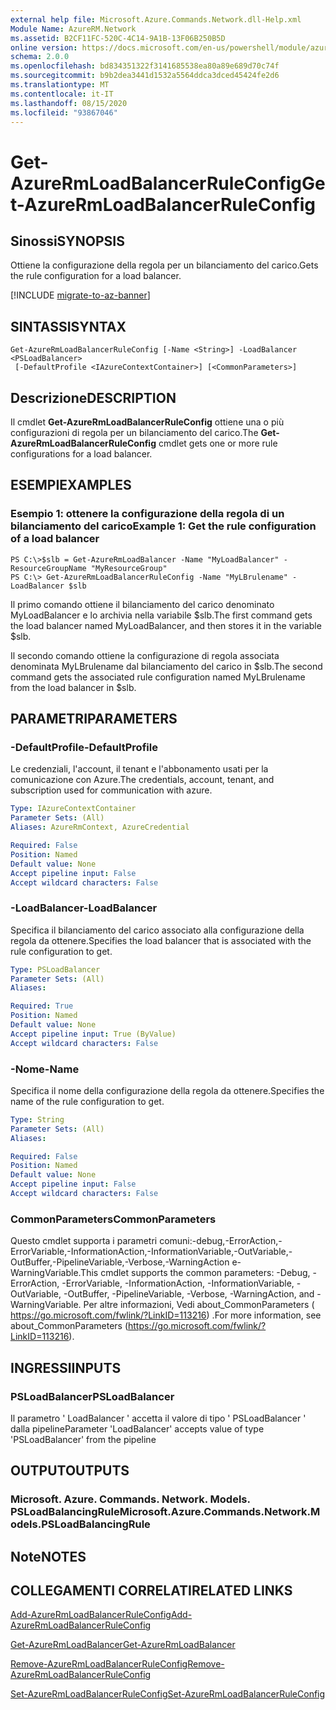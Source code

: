 ```yaml
---
external help file: Microsoft.Azure.Commands.Network.dll-Help.xml
Module Name: AzureRM.Network
ms.assetid: B2CF11FC-520C-4C14-9A1B-13F06B250B5D
online version: https://docs.microsoft.com/en-us/powershell/module/azurerm.network/get-azurermloadbalancerruleconfig
schema: 2.0.0
ms.openlocfilehash: bd834351322f3141685538ea80a89e689d70c74f
ms.sourcegitcommit: b9b2dea3441d1532a5564ddca3dced45424fe2d6
ms.translationtype: MT
ms.contentlocale: it-IT
ms.lasthandoff: 08/15/2020
ms.locfileid: "93867046"
---
```

# <span data-ttu-id="33fac-101">Get-AzureRmLoadBalancerRuleConfig</span><span class="sxs-lookup"><span data-stu-id="33fac-101">Get-AzureRmLoadBalancerRuleConfig</span></span>

## <span data-ttu-id="33fac-102">Sinossi</span><span class="sxs-lookup"><span data-stu-id="33fac-102">SYNOPSIS</span></span>
<span data-ttu-id="33fac-103">Ottiene la configurazione della regola per un bilanciamento del carico.</span><span class="sxs-lookup"><span data-stu-id="33fac-103">Gets the rule configuration for a load balancer.</span></span>

[!INCLUDE [migrate-to-az-banner](../../includes/migrate-to-az-banner.md)]

## <span data-ttu-id="33fac-104">SINTASSI</span><span class="sxs-lookup"><span data-stu-id="33fac-104">SYNTAX</span></span>

```
Get-AzureRmLoadBalancerRuleConfig [-Name <String>] -LoadBalancer <PSLoadBalancer>
 [-DefaultProfile <IAzureContextContainer>] [<CommonParameters>]
```

## <span data-ttu-id="33fac-105">Descrizione</span><span class="sxs-lookup"><span data-stu-id="33fac-105">DESCRIPTION</span></span>
<span data-ttu-id="33fac-106">Il cmdlet **Get-AzureRmLoadBalancerRuleConfig** ottiene una o più configurazioni di regola per un bilanciamento del carico.</span><span class="sxs-lookup"><span data-stu-id="33fac-106">The **Get-AzureRmLoadBalancerRuleConfig** cmdlet gets one or more rule configurations for a load balancer.</span></span>

## <span data-ttu-id="33fac-107">ESEMPI</span><span class="sxs-lookup"><span data-stu-id="33fac-107">EXAMPLES</span></span>

### <span data-ttu-id="33fac-108">Esempio 1: ottenere la configurazione della regola di un bilanciamento del carico</span><span class="sxs-lookup"><span data-stu-id="33fac-108">Example 1: Get the rule configuration of a load balancer</span></span>
```
PS C:\>$slb = Get-AzureRmLoadBalancer -Name "MyLoadBalancer" -ResourceGroupName "MyResourceGroup"
PS C:\> Get-AzureRmLoadBalancerRuleConfig -Name "MyLBrulename" -LoadBalancer $slb
```

<span data-ttu-id="33fac-109">Il primo comando ottiene il bilanciamento del carico denominato MyLoadBalancer e lo archivia nella variabile $slb.</span><span class="sxs-lookup"><span data-stu-id="33fac-109">The first command gets the load balancer named MyLoadBalancer, and then stores it in the variable $slb.</span></span>

<span data-ttu-id="33fac-110">Il secondo comando ottiene la configurazione di regola associata denominata MyLBrulename dal bilanciamento del carico in $slb.</span><span class="sxs-lookup"><span data-stu-id="33fac-110">The second command gets the associated rule configuration named MyLBrulename from the load balancer in $slb.</span></span>

## <span data-ttu-id="33fac-111">PARAMETRI</span><span class="sxs-lookup"><span data-stu-id="33fac-111">PARAMETERS</span></span>

### <span data-ttu-id="33fac-112">-DefaultProfile</span><span class="sxs-lookup"><span data-stu-id="33fac-112">-DefaultProfile</span></span>
<span data-ttu-id="33fac-113">Le credenziali, l'account, il tenant e l'abbonamento usati per la comunicazione con Azure.</span><span class="sxs-lookup"><span data-stu-id="33fac-113">The credentials, account, tenant, and subscription used for communication with azure.</span></span>

```yaml
Type: IAzureContextContainer
Parameter Sets: (All)
Aliases: AzureRmContext, AzureCredential

Required: False
Position: Named
Default value: None
Accept pipeline input: False
Accept wildcard characters: False
```

### <span data-ttu-id="33fac-114">-LoadBalancer</span><span class="sxs-lookup"><span data-stu-id="33fac-114">-LoadBalancer</span></span>
<span data-ttu-id="33fac-115">Specifica il bilanciamento del carico associato alla configurazione della regola da ottenere.</span><span class="sxs-lookup"><span data-stu-id="33fac-115">Specifies the load balancer that is associated with the rule configuration to get.</span></span>

```yaml
Type: PSLoadBalancer
Parameter Sets: (All)
Aliases: 

Required: True
Position: Named
Default value: None
Accept pipeline input: True (ByValue)
Accept wildcard characters: False
```

### <span data-ttu-id="33fac-116">-Nome</span><span class="sxs-lookup"><span data-stu-id="33fac-116">-Name</span></span>
<span data-ttu-id="33fac-117">Specifica il nome della configurazione della regola da ottenere.</span><span class="sxs-lookup"><span data-stu-id="33fac-117">Specifies the name of the rule configuration to get.</span></span>

```yaml
Type: String
Parameter Sets: (All)
Aliases: 

Required: False
Position: Named
Default value: None
Accept pipeline input: False
Accept wildcard characters: False
```

### <span data-ttu-id="33fac-118">CommonParameters</span><span class="sxs-lookup"><span data-stu-id="33fac-118">CommonParameters</span></span>
<span data-ttu-id="33fac-119">Questo cmdlet supporta i parametri comuni:-debug,-ErrorAction,-ErrorVariable,-InformationAction,-InformationVariable,-OutVariable,-OutBuffer,-PipelineVariable,-Verbose,-WarningAction e-WarningVariable.</span><span class="sxs-lookup"><span data-stu-id="33fac-119">This cmdlet supports the common parameters: -Debug, -ErrorAction, -ErrorVariable, -InformationAction, -InformationVariable, -OutVariable, -OutBuffer, -PipelineVariable, -Verbose, -WarningAction, and -WarningVariable.</span></span> <span data-ttu-id="33fac-120">Per altre informazioni, Vedi about_CommonParameters ( https://go.microsoft.com/fwlink/?LinkID=113216) .</span><span class="sxs-lookup"><span data-stu-id="33fac-120">For more information, see about_CommonParameters (https://go.microsoft.com/fwlink/?LinkID=113216).</span></span>

## <span data-ttu-id="33fac-121">INGRESSI</span><span class="sxs-lookup"><span data-stu-id="33fac-121">INPUTS</span></span>

### <span data-ttu-id="33fac-122">PSLoadBalancer</span><span class="sxs-lookup"><span data-stu-id="33fac-122">PSLoadBalancer</span></span>
<span data-ttu-id="33fac-123">Il parametro ' LoadBalancer ' accetta il valore di tipo ' PSLoadBalancer ' dalla pipeline</span><span class="sxs-lookup"><span data-stu-id="33fac-123">Parameter 'LoadBalancer' accepts value of type 'PSLoadBalancer' from the pipeline</span></span>

## <span data-ttu-id="33fac-124">OUTPUT</span><span class="sxs-lookup"><span data-stu-id="33fac-124">OUTPUTS</span></span>

### <span data-ttu-id="33fac-125">Microsoft. Azure. Commands. Network. Models. PSLoadBalancingRule</span><span class="sxs-lookup"><span data-stu-id="33fac-125">Microsoft.Azure.Commands.Network.Models.PSLoadBalancingRule</span></span>

## <span data-ttu-id="33fac-126">Note</span><span class="sxs-lookup"><span data-stu-id="33fac-126">NOTES</span></span>

## <span data-ttu-id="33fac-127">COLLEGAMENTI CORRELATI</span><span class="sxs-lookup"><span data-stu-id="33fac-127">RELATED LINKS</span></span>

[<span data-ttu-id="33fac-128">Add-AzureRmLoadBalancerRuleConfig</span><span class="sxs-lookup"><span data-stu-id="33fac-128">Add-AzureRmLoadBalancerRuleConfig</span></span>](./Add-AzureRmLoadBalancerRuleConfig.md)

[<span data-ttu-id="33fac-129">Get-AzureRmLoadBalancer</span><span class="sxs-lookup"><span data-stu-id="33fac-129">Get-AzureRmLoadBalancer</span></span>](./Get-AzureRmLoadBalancer.md)

[<span data-ttu-id="33fac-130">Remove-AzureRmLoadBalancerRuleConfig</span><span class="sxs-lookup"><span data-stu-id="33fac-130">Remove-AzureRmLoadBalancerRuleConfig</span></span>](./Remove-AzureRmLoadBalancerRuleConfig.md)

[<span data-ttu-id="33fac-131">Set-AzureRmLoadBalancerRuleConfig</span><span class="sxs-lookup"><span data-stu-id="33fac-131">Set-AzureRmLoadBalancerRuleConfig</span></span>](./Set-AzureRmLoadBalancerRuleConfig.md)


